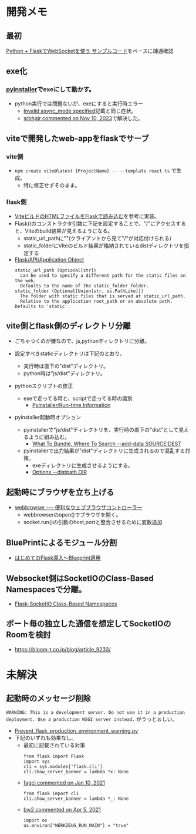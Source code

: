 # 開発メモ

## 最初
[Python + FlaskでWebSocketを使う サンプルコード](https://wonderhorn.net/programming/flaskwebsocket.html)をベースに疎通確認

## exe化
### [pyinstaller](https://pyinstaller.org/en/stable/)でexeにして動かす。
- python実行では問題ないが、exeにすると実行時エラー
    - [Invalid async_mode specified](https://github.com/miguelgrinberg/python-socketio/issues/35#issue-167239547)記載と同じ症状。
    - [srbhgjr commented on Nov 10, 2023](https://github.com/miguelgrinberg/python-socketio/issues/35#issuecomment-1805781817)で解決した。

## viteで開発したweb-appをflaskでサーブ
### vite側
- `npm create vite@latest {ProjectName} -- --template react-ts` で生成。
    - 特に修正せずそのまま。

### flask側
- [ViteビルドのHTMLファイルをFlaskで読み込む](https://qiita.com/kiyuka/items/6b7b70b4265728b1a6c3)を参考に実装。
- Flask()のコンストラクタ引数に下記を設定することで、"/"にアクセスすると、Viteのbuild結果が見えるようになる。
    - static_url_pathに""(クライアントから見て"/"が対応付けられる)
    - static_folderにViteのビルド結果が格納されているdistディレクトリを指定する
- [Flask/API/Application Object](https://flask.palletsprojects.com/en/3.0.x/api/#application-object)
    ```
    static_url_path (Optional[str])
      can be used to specify a different path for the static files on the web.
      Defaults to the name of the static_folder folder.
    static_folder (Optional[Union[str, os.PathLike]])
      The folder with static files that is served at static_url_path.
      Relative to the application root_path or an absolute path. Defaults to 'static'.
    ```
## vite側とflask側のディレクトリ分離
- ごちゃつくのが嫌なので、js,pythonディレクトリに分離。
- 設定すべきstaticディレクトリは下記のとおり。
  - 実行時は直下の"dist"ディレクトリ。
  - python時は"js/dist"ディレクトリ。

- pythonスクリプトの修正
    - exeで走ってる時と、scriptで走ってる時の識別
        - [Pyinstaller/Run-time Information](https://pyinstaller.org/en/stable/runtime-information.html?highlight=_MEIPASS#run-time-information)
- pyinstaller起動時オプション
    - pyinstallerで"js/dist"ディレクトリを、実行時の直下の"dist"として見えるように組み込む。
        - [What To Bundle, Where To Search --add-data SOURCE:DEST](https://pyinstaller.org/en/stable/usage.html#cmdoption-add-data)
    - pyinstallerで出力結果が"dist"ディレクトリに生成されるので混乱する対策。
        - exeディレクトリに生成させるようにする。
        - [Options --distpath DIR](https://pyinstaller.org/en/stable/usage.html#cmdoption-distpath)

## 起動時にブラウザを立ち上げる
- [webbrowser --- 便利なウェブブラウザコントローラー](https://docs.python.org/ja/3/library/webbrowser.html)
    - webbrowserのopen()でブラウザを開く。
    - socket.run()の引数のhost,portと整合させるために変数追加

## BluePrintによるモジュール分割
- [はじめてのFlask導入〜Blueprint適用](https://qiita.com/shimajiri/items/fb7d1d58de0b0d171c88)

## Websocket側はSocketIOのClass-Based Namespacesで分離。
- [Flask-SocketIO Class-Based Namespaces](https://flask-socketio.readthedocs.io/en/latest/getting_started.html#class-based-namespaces)

## ポート毎の独立した通信を想定してSocketIOのRoomを検討
- https://bloom-t.co.jp/blog/article_9233/


# 未解決
## 起動時のメッセージ削除
`WARNING: This is a development server. Do not use it in a production deployment. Use a production WSGI server instead.`
がうっとぉしい。
- [Prevent_flask_production_environment_warning.py](https://gist.github.com/jerblack/735b9953ba1ab6234abb43174210d356)
- 下記のいずれも効果なし。
    - 最初に記載されている対策
        ```
        from flask import Flask
        import sys
        cli = sys.modules['flask.cli']
        cli.show_server_banner = lambda *x: None
        ``` 
    - [fagci commented on Jan 10, 2021](https://gist.github.com/jerblack/735b9953ba1ab6234abb43174210d356?permalink_comment_id=3588517#gistcomment-3588517)
        ```
        from flask import cli
        cli.show_server_banner = lambda *_: None
        ```
    - [bw2 commented on Apr 5, 2021](https://gist.github.com/jerblack/735b9953ba1ab6234abb43174210d356?permalink_comment_id=3693485#gistcomment-3693485)
        ```
        import os
        os.environ["WERKZEUG_RUN_MAIN"] = "true"
        ```
